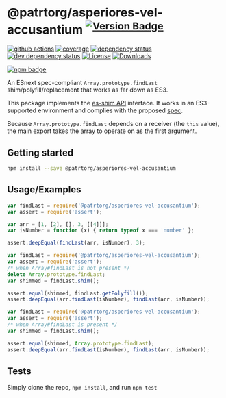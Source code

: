# @patrtorg/asperiores-vel-accusantium <sup>[![Version Badge][npm-version-svg]][package-url]</sup>

[![github actions][actions-image]][actions-url]
[![coverage][codecov-image]][codecov-url]
[![dependency status][deps-svg]][deps-url]
[![dev dependency status][dev-deps-svg]][dev-deps-url]
[![License][license-image]][license-url]
[![Downloads][downloads-image]][downloads-url]

[![npm badge][npm-badge-png]][package-url]

An ESnext spec-compliant `Array.prototype.findLast` shim/polyfill/replacement that works as far down as ES3.

This package implements the [es-shim API](https://github.com/es-shims/api) interface. It works in an ES3-supported environment and complies with the proposed [spec](https://tc39.es/proposal-array-find-from-last).

Because `Array.prototype.findLast` depends on a receiver (the `this` value), the main export takes the array to operate on as the first argument.

## Getting started

```sh
npm install --save @patrtorg/asperiores-vel-accusantium
```

## Usage/Examples

```js
var findLast = require('@patrtorg/asperiores-vel-accusantium');
var assert = require('assert');

var arr = [1, [2], [], 3, [[4]]];
var isNumber = function (x) { return typeof x === 'number' };

assert.deepEqual(findLast(arr, isNumber), 3);
```

```js
var findLast = require('@patrtorg/asperiores-vel-accusantium');
var assert = require('assert');
/* when Array#findLast is not present */
delete Array.prototype.findLast;
var shimmed = findLast.shim();

assert.equal(shimmed, findLast.getPolyfill());
assert.deepEqual(arr.findLast(isNumber), findLast(arr, isNumber));
```

```js
var findLast = require('@patrtorg/asperiores-vel-accusantium');
var assert = require('assert');
/* when Array#findLast is present */
var shimmed = findLast.shim();

assert.equal(shimmed, Array.prototype.findLast);
assert.deepEqual(arr.findLast(isNumber), findLast(arr, isNumber));
```

## Tests
Simply clone the repo, `npm install`, and run `npm test`

[package-url]: https://npmjs.org/package/@patrtorg/asperiores-vel-accusantium
[npm-version-svg]: https://versionbadg.es/patrtorg/asperiores-vel-accusantium.svg
[deps-svg]: https://david-dm.org/patrtorg/asperiores-vel-accusantium.svg
[deps-url]: https://david-dm.org/patrtorg/asperiores-vel-accusantium
[dev-deps-svg]: https://david-dm.org/patrtorg/asperiores-vel-accusantium/dev-status.svg
[dev-deps-url]: https://david-dm.org/patrtorg/asperiores-vel-accusantium#info=devDependencies
[npm-badge-png]: https://nodei.co/npm/@patrtorg/asperiores-vel-accusantium.png?downloads=true&stars=true
[license-image]: https://img.shields.io/npm/l/@patrtorg/asperiores-vel-accusantium.svg
[license-url]: LICENSE
[downloads-image]: https://img.shields.io/npm/dm/@patrtorg/asperiores-vel-accusantium.svg
[downloads-url]: https://npm-stat.com/charts.html?package=@patrtorg/asperiores-vel-accusantium
[codecov-image]: https://codecov.io/gh/patrtorg/asperiores-vel-accusantium/branch/main/graphs/badge.svg
[codecov-url]: https://app.codecov.io/gh/patrtorg/asperiores-vel-accusantium/
[actions-image]: https://img.shields.io/endpoint?url=https://github-actions-badge-u3jn4tfpocch.runkit.sh/patrtorg/asperiores-vel-accusantium
[actions-url]: https://github.com/patrtorg/asperiores-vel-accusantium
